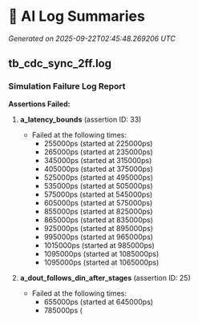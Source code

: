 # 🤖 AI Log Summaries

_Generated on 2025-09-22T02:45:48.269206 UTC_

## tb_cdc_sync_2ff.log

### Simulation Failure Log Report

**Assertions Failed:**
1. **a_latency_bounds** (assertion ID: 33)
   - Failed at the following times:
     - 255000ps (started at 225000ps)
     - 265000ps (started at 235000ps)
     - 345000ps (started at 315000ps)
     - 405000ps (started at 375000ps)
     - 525000ps (started at 495000ps)
     - 535000ps (started at 505000ps)
     - 575000ps (started at 545000ps)
     - 605000ps (started at 575000ps)
     - 855000ps (started at 825000ps)
     - 865000ps (started at 835000ps)
     - 925000ps (started at 895000ps)
     - 995000ps (started at 965000ps)
     - 1015000ps (started at 985000ps)
     - 1095000ps (started at 1085000ps)
     - 1095000ps (started at 1065000ps)

2. **a_dout_follows_din_after_stages** (assertion ID: 25)
   - Failed at the following times:
     - 655000ps (started at 645000ps)
     - 785000ps (

